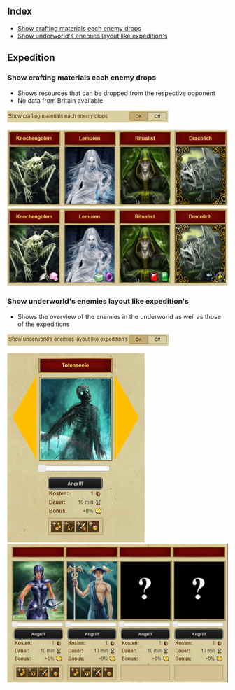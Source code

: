 ## Index
- [Show crafting materials each enemy drops](Documentation%20Expedition.md#show-crafting-materials-each-enemy-drops)
- [Show underworld's enemies layout like expedition's](Documentation%20Expedition.md#show-underworlds-enemies-layout-like-expeditions)

## Expedition
### Show crafting materials each enemy drops
- Shows resources that can be dropped from the respective opponent
- No data from Britain available

![Show Crafting Materials Enemy Drops](Pictures/Expedition/Show_Crafting_Materials_Enemy_Drops.png)

![Show Crafting Materials Enemy Drops N](Pictures/Expedition/Show_Crafting_Materials_Enemy_Drops_N.png)
![Show Crafting Materials Enemy Drops Y](Pictures/Expedition/Show_Crafting_Materials_Enemy_Drops_Y.png)

### Show underworld's enemies layout like expedition's
- Shows the overview of the enemies in the underworld as well as those of the expeditions

![Show UWEnemies Expedition Layout](Pictures/Expedition/Show_UWEmenies_Expedition_Layout.png)

![Show UWEnemies Expedition Layout_N](Pictures/Expedition/Show_UWEmenies_Expedition_Layout_N.png)
![Show UWEnemies Expedition Layout_Y](Pictures/Expedition/Show_UWEmenies_Expedition_Layout_Y.png)
